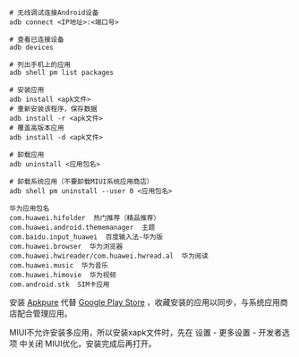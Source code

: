 ```
# 无线调试连接Android设备
adb connect <IP地址>:<端口号>

# 查看已连接设备
adb devices

# 列出手机上的应用
adb shell pm list packages

# 安装应用
adb install <apk文件>
# 重新安装该程序，保存数据
adb install -r <apk文件>
# 覆盖高版本应用
adb install -d <apk文件>

# 卸载应用
adb uninstall <应用包名>

# 卸载系统应用（不要卸载MIUI系统应用商店）
adb shell pm uninstall --user 0 <应用包名>

华为应用包名
com.huawei.hifolder  热门推荐（精品推荐）
com.huawei.android.thememanager  主题
com.baidu.input_huawei  百度输入法-华为版
com.huawei.browser  华为浏览器
com.huawei.hwireader/com.huawei.hwread.al  华为阅读
com.huawei.music  华为音乐
com.huawei.himovie  华为视频
com.android.stk  SIM卡应用
```

安装 [Apkpure](https://apkpure.com) 代替 [Google Play Store](https://play.google.com/store) ，收藏安装的应用以同步，与系统应用商店配合管理应用。

MIUI不允许安装多应用，所以安装xapk文件时，先在 设置 - 更多设置 - 开发者选项 中关闭 MIUI优化，安装完成后再打开。
